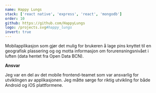 ```yaml
---
name: Happy Lungs
stack: ['react native', 'express', 'react', 'mongodb']
order: 10
github: https://github.com/HappyLungs
logo: /projects.svg#happy_lungs
invert: true
---
```


Mobilapplikasjon som gjør det mulig for brukeren å lage pins knyttet til en
geografisk plassering og og motta informasjon om forurensningsnivået i luften (data
hentet fra Open Data BCN).

<b>Ansvar</b>

Jeg var en del av det mobile frontend-teamet som var ansvarlig for utviklingen av
applikasjonen. Jeg måtte sørge for riktig utvikling for både Android og iOS
plattformene.

